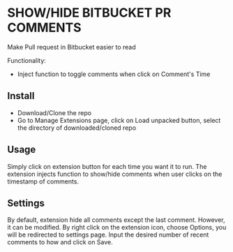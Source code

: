 # SHOW/HIDE BITBUCKET PR COMMENTS

Make Pull request in Bitbucket easier to read

Functionality:
- Inject function to toggle comments when click on Comment's Time

## Install
- Download/Clone the repo 
- Go to Manage Extensions page, click on Load unpacked button, select the directory of downloaded/cloned repo

## Usage
Simply click on extension button for each time you want it to run.
The extension injects function to show/hide comments when user clicks on the timestamp of comments.

## Settings
By default, extension hide all comments except the last comment. However, it can be modified. By right click on the extension icon, choose Options, you will be redirected to settings page. Input the desired number of recent comments to how and click on Save.